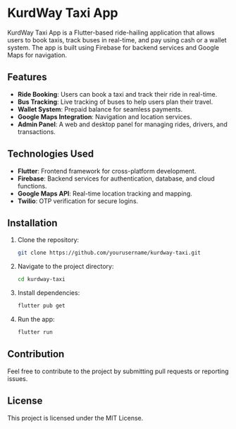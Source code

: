 # KurdWay Taxi App

KurdWay Taxi App is a Flutter-based ride-hailing application that allows users to book taxis, track buses in real-time, and pay using cash or a wallet system. The app is built using Firebase for backend services and Google Maps for navigation.

## Features

- **Ride Booking**: Users can book a taxi and track their ride in real-time.
- **Bus Tracking**: Live tracking of buses to help users plan their travel.
- **Wallet System**: Prepaid balance for seamless payments.
- **Google Maps Integration**: Navigation and location services.
- **Admin Panel**: A web and desktop panel for managing rides, drivers, and transactions.

## Technologies Used

- **Flutter**: Frontend framework for cross-platform development.
- **Firebase**: Backend services for authentication, database, and cloud functions.
- **Google Maps API**: Real-time location tracking and mapping.
- **Twilio**: OTP verification for secure logins.

## Installation

1. Clone the repository:
   ```sh
   git clone https://github.com/yourusername/kurdway-taxi.git
   ```
2. Navigate to the project directory:
   ```sh
   cd kurdway-taxi
   ```
3. Install dependencies:
   ```sh
   flutter pub get
   ```
4. Run the app:
   ```sh
   flutter run
   ```

## Contribution

Feel free to contribute to the project by submitting pull requests or reporting issues.

## License

This project is licensed under the MIT License.
